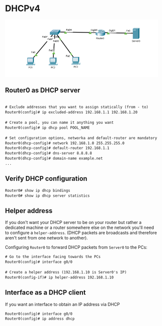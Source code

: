 # DHCPv4

![DHCPv4 topology](img/dhcp.png)

## Router0 as DHCP server

```txt

# Exclude addresses that you want to assign statically (from - to)
Router0(config)# ip excluded-address 192.168.1.1 192.168.1.20

# Create a pool, you can name it anything you want
Router0(config)# ip dhcp pool POOL_NAME

# Set configuration options, networka and default-router are mandatory 
Router0(dhcp-config)# network 192.168.1.0 255.255.255.0
Router0(dhcp-config)# default-router 192.168.1.1
Router0(dhcp-config)# dns-server 8.8.8.8
Router0(dhcp-config)# domain-name example.net
...
```

## Verify DHCP configuration

```txt
Router0# show ip dhcp bindings
Router0# show ip dhcp server statistics
```

## Helper address

If you don't want your DHCP server to be on your router but rather a dedicated machine or a router somewhere else on the network you'll need to configure a `helper-address`. (DHCP packets are broadcasts and therefore aren't sent from one network to another).

Configuring `Router0` to forward DHCP packets from `Server0` to the PCs:

```txt
# Go to the interface facing towards the PCs
Router0(config)# interface g0/0

# Create a helper address (192.168.1.10 is Server0's IP)
Router0(config-if)# ip helper-address 192.168.1.10
```

## Interface as a DHCP client

If you want an interface to obtain an IP address via DHCP

```txt
Router0(config)# interface g0/0
Router0(config)# ip address dhcp
```
